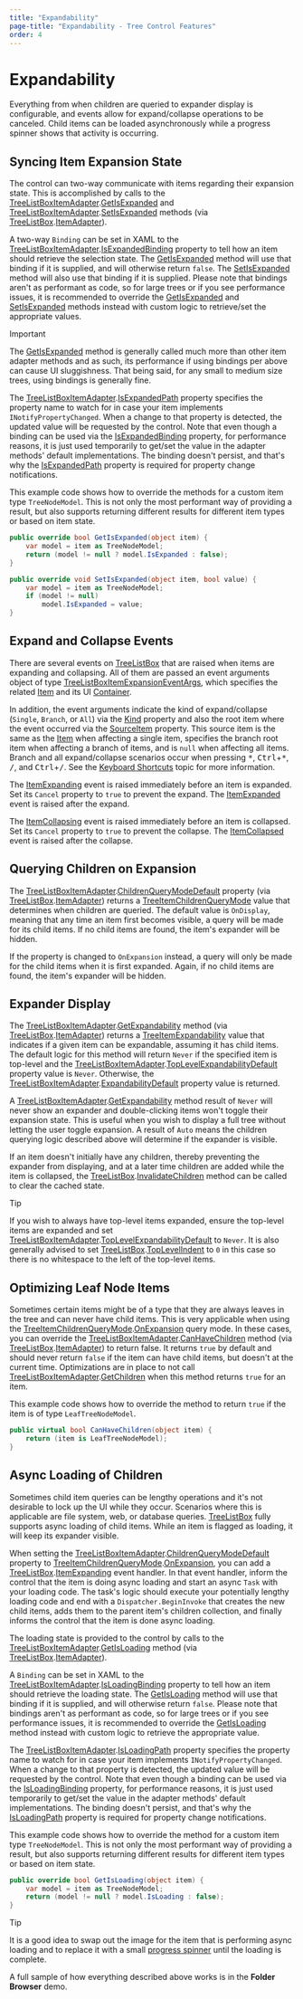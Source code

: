 ```yaml
---
title: "Expandability"
page-title: "Expandability - Tree Control Features"
order: 4
---
```

# Expandability

Everything from when children are queried to expander display is configurable, and events allow for expand/collapse operations to be canceled.  Child items can be loaded asynchronously while a progress spinner shows that activity is occurring.

## Syncing Item Expansion State

The control can two-way communicate with items regarding their expansion state.  This is accomplished by calls to the [TreeListBoxItemAdapter](xref:@ActiproUIRoot.Controls.Grids.TreeListBoxItemAdapter).[GetIsExpanded](xref:@ActiproUIRoot.Controls.Grids.TreeListBoxItemAdapter.GetIsExpanded*) and [TreeListBoxItemAdapter](xref:@ActiproUIRoot.Controls.Grids.TreeListBoxItemAdapter).[SetIsExpanded](xref:@ActiproUIRoot.Controls.Grids.TreeListBoxItemAdapter.SetIsExpanded*) methods (via [TreeListBox](xref:@ActiproUIRoot.Controls.Grids.TreeListBox).[ItemAdapter](xref:@ActiproUIRoot.Controls.Grids.TreeListBox.ItemAdapter)).

A two-way `Binding` can be set in XAML to the [TreeListBoxItemAdapter](xref:@ActiproUIRoot.Controls.Grids.TreeListBoxItemAdapter).[IsExpandedBinding](xref:@ActiproUIRoot.Controls.Grids.TreeListBoxItemAdapter.IsExpandedBinding) property to tell how an item should retrieve the selection state.  The [GetIsExpanded](xref:@ActiproUIRoot.Controls.Grids.TreeListBoxItemAdapter.GetIsExpanded*) method will use that binding if it is supplied, and will otherwise return `false`.  The [SetIsExpanded](xref:@ActiproUIRoot.Controls.Grids.TreeListBoxItemAdapter.SetIsExpanded*) method will also use that binding if it is supplied.  Please note that bindings aren't as performant as code, so for large trees or if you see performance issues, it is recommended to override the [GetIsExpanded](xref:@ActiproUIRoot.Controls.Grids.TreeListBoxItemAdapter.GetIsExpanded*) and [SetIsExpanded](xref:@ActiproUIRoot.Controls.Grids.TreeListBoxItemAdapter.SetIsExpanded*) methods instead with custom logic to retrieve/set the appropriate values.

> [!IMPORTANT]
> The [GetIsExpanded](xref:@ActiproUIRoot.Controls.Grids.TreeListBoxItemAdapter.GetIsExpanded*) method is generally called much more than other item adapter methods and as such, its performance if using bindings per above can cause UI sluggishness.  That being said, for any small to medium size trees, using bindings is generally fine.

The [TreeListBoxItemAdapter](xref:@ActiproUIRoot.Controls.Grids.TreeListBoxItemAdapter).[IsExpandedPath](xref:@ActiproUIRoot.Controls.Grids.TreeListBoxItemAdapter.IsExpandedPath) property specifies the property name to watch for in case your item implements `INotifyPropertyChanged`.  When a change to that property is detected, the updated value will be requested by the control.  Note that even though a binding can be used via the [IsExpandedBinding](xref:@ActiproUIRoot.Controls.Grids.TreeListBoxItemAdapter.IsExpandedBinding) property, for performance reasons, it is just used temporarily to get/set the value in the adapter methods' default implementations.  The binding doesn't persist, and that's why the [IsExpandedPath](xref:@ActiproUIRoot.Controls.Grids.TreeListBoxItemAdapter.IsExpandedPath) property is required for property change notifications.

This example code shows how to override the methods for a custom item type `TreeNodeModel`.  This is not only the most performant way of providing a result, but also supports returning different results for different item types or based on item state.

```csharp
public override bool GetIsExpanded(object item) {
	var model = item as TreeNodeModel;
	return (model != null ? model.IsExpanded : false);
}

public override void SetIsExpanded(object item, bool value) {
	var model = item as TreeNodeModel;
	if (model != null)
		model.IsExpanded = value;
}
```

## Expand and Collapse Events

There are several events on [TreeListBox](xref:@ActiproUIRoot.Controls.Grids.TreeListBox) that are raised when items are expanding and collapsing.  All of them are passed an event arguments object of type [TreeListBoxItemExpansionEventArgs](xref:@ActiproUIRoot.Controls.Grids.TreeListBoxItemExpansionEventArgs), which specifies the related [Item](xref:@ActiproUIRoot.Controls.Grids.TreeListBoxItemEventArgs.Item) and its UI [Container](xref:@ActiproUIRoot.Controls.Grids.TreeListBoxItemEventArgs.Container).

In addition, the event arguments indicate the kind of expand/collapse (`Single`, `Branch`, or `All`) via the [Kind](xref:@ActiproUIRoot.Controls.Grids.TreeListBoxItemExpansionEventArgs.Kind) property and also the root item where the event occurred via the [SourceItem](xref:@ActiproUIRoot.Controls.Grids.TreeListBoxItemExpansionEventArgs.SourceItem) property.  This source item is the same as the [Item](xref:@ActiproUIRoot.Controls.Grids.TreeListBoxItemEventArgs.Item) when affecting a single item, specifies the branch root item when affecting a branch of items, and is `null` when affecting all items.  Branch and all expand/collapse scenarios occur when pressing <kbd>\*</kbd>, <kbd>Ctrl</kbd>+<kbd>\*</kbd>, <kbd>/</kbd>, and <kbd>Ctrl</kbd>+<kbd>/</kbd>.  See the [Keyboard Shortcuts](keyboard-shortcuts.md) topic for more information.

The [ItemExpanding](xref:@ActiproUIRoot.Controls.Grids.TreeListBox.ItemExpanding) event is raised immediately before an item is expanded.  Set its `Cancel` property to `true` to prevent the expand.  The [ItemExpanded](xref:@ActiproUIRoot.Controls.Grids.TreeListBox.ItemExpanded) event is raised after the expand.

The [ItemCollapsing](xref:@ActiproUIRoot.Controls.Grids.TreeListBox.ItemCollapsing) event is raised immediately before an item is collapsed.  Set its `Cancel` property to `true` to prevent the collapse.  The [ItemCollapsed](xref:@ActiproUIRoot.Controls.Grids.TreeListBox.ItemCollapsed) event is raised after the collapse.

## Querying Children on Expansion

The [TreeListBoxItemAdapter](xref:@ActiproUIRoot.Controls.Grids.TreeListBoxItemAdapter).[ChildrenQueryModeDefault](xref:@ActiproUIRoot.Controls.Grids.TreeListBoxItemAdapter.ChildrenQueryModeDefault) property (via [TreeListBox](xref:@ActiproUIRoot.Controls.Grids.TreeListBox).[ItemAdapter](xref:@ActiproUIRoot.Controls.Grids.TreeListBox.ItemAdapter)) returns a [TreeItemChildrenQueryMode](xref:@ActiproUIRoot.Controls.Grids.TreeItemChildrenQueryMode) value that determines when children are queried.  The default value is `OnDisplay`, meaning that any time an item first becomes visible, a query will be made for its child items.  If no child items are found, the item's expander will be hidden.

If the property is changed to `OnExpansion` instead, a query will only be made for the child items when it is first expanded.  Again, if no child items are found, the item's expander will be hidden.

## Expander Display

The [TreeListBoxItemAdapter](xref:@ActiproUIRoot.Controls.Grids.TreeListBoxItemAdapter).[GetExpandability](xref:@ActiproUIRoot.Controls.Grids.TreeListBoxItemAdapter.GetExpandability*) method (via [TreeListBox](xref:@ActiproUIRoot.Controls.Grids.TreeListBox).[ItemAdapter](xref:@ActiproUIRoot.Controls.Grids.TreeListBox.ItemAdapter)) returns a [TreeItemExpandability](xref:@ActiproUIRoot.Controls.Grids.TreeItemExpandability) value that indicates if a given item can be expandable, assuming it has child items.  The default logic for this method will return `Never` if the specified item is top-level and the [TreeListBoxItemAdapter](xref:@ActiproUIRoot.Controls.Grids.TreeListBoxItemAdapter).[TopLevelExpandabilityDefault](xref:@ActiproUIRoot.Controls.Grids.TreeListBoxItemAdapter.TopLevelExpandabilityDefault) property value is `Never`.  Otherwise, the [TreeListBoxItemAdapter](xref:@ActiproUIRoot.Controls.Grids.TreeListBoxItemAdapter).[ExpandabilityDefault](xref:@ActiproUIRoot.Controls.Grids.TreeListBoxItemAdapter.ExpandabilityDefault) property value is returned.

A [TreeListBoxItemAdapter](xref:@ActiproUIRoot.Controls.Grids.TreeListBoxItemAdapter).[GetExpandability](xref:@ActiproUIRoot.Controls.Grids.TreeListBoxItemAdapter.GetExpandability*) method result of `Never` will never show an expander and double-clicking items won't toggle their expansion state.  This is useful when you wish to display a full tree without letting the user toggle expansion.  A result of `Auto` means the children querying logic described above will determine if the expander is visible.

If an item doesn't initially have any children, thereby preventing the expander from displaying, and at a later time children are added while the item is collapsed, the [TreeListBox](xref:@ActiproUIRoot.Controls.Grids.TreeListBox).[InvalidateChildren](xref:@ActiproUIRoot.Controls.Grids.TreeListBox.InvalidateChildren*) method can be called to clear the cached state.

> [!TIP]
> If you wish to always have top-level items expanded, ensure the top-level items are expanded and set [TreeListBoxItemAdapter](xref:@ActiproUIRoot.Controls.Grids.TreeListBoxItemAdapter).[TopLevelExpandabilityDefault](xref:@ActiproUIRoot.Controls.Grids.TreeListBoxItemAdapter.TopLevelExpandabilityDefault) to `Never`.  It is also generally advised to set [TreeListBox](xref:@ActiproUIRoot.Controls.Grids.TreeListBox).[TopLevelIndent](xref:@ActiproUIRoot.Controls.Grids.TreeListBox.TopLevelIndent) to `0` in this case so there is no whitespace to the left of the top-level items.

## Optimizing Leaf Node Items

Sometimes certain items might be of a type that they are always leaves in the tree and can never have child items.  This is very applicable when using the [TreeItemChildrenQueryMode](xref:@ActiproUIRoot.Controls.Grids.TreeItemChildrenQueryMode).[OnExpansion](xref:@ActiproUIRoot.Controls.Grids.TreeItemChildrenQueryMode.OnExpansion) query mode.  In these cases, you can override the [TreeListBoxItemAdapter](xref:@ActiproUIRoot.Controls.Grids.TreeListBoxItemAdapter).[CanHaveChildren](xref:@ActiproUIRoot.Controls.Grids.TreeListBoxItemAdapter.CanHaveChildren*) method (via [TreeListBox](xref:@ActiproUIRoot.Controls.Grids.TreeListBox).[ItemAdapter](xref:@ActiproUIRoot.Controls.Grids.TreeListBox.ItemAdapter)) to return false.  It returns `true` by default and should never return `false` if the item can have child items, but doesn't at the current time.  Optimizations are in place to not call [TreeListBoxItemAdapter](xref:@ActiproUIRoot.Controls.Grids.TreeListBoxItemAdapter).[GetChildren](xref:@ActiproUIRoot.Controls.Grids.TreeListBoxItemAdapter.GetChildren*) when this method returns `true` for an item.

This example code shows how to override the method to return `true` if the item is of type `LeafTreeNodeModel`.

```csharp
public virtual bool CanHaveChildren(object item) {
	return (item is LeafTreeNodeModel);
}
```

## Async Loading of Children

Sometimes child item queries can be lengthy operations and it's not desirable to lock up the UI while they occur.  Scenarios where this is applicable are file system, web, or database queries. [TreeListBox](xref:@ActiproUIRoot.Controls.Grids.TreeListBox) fully supports async loading of child items.  While an item is flagged as loading, it will keep its expander visible.

When setting the [TreeListBoxItemAdapter](xref:@ActiproUIRoot.Controls.Grids.TreeListBoxItemAdapter).[ChildrenQueryModeDefault](xref:@ActiproUIRoot.Controls.Grids.TreeListBoxItemAdapter.ChildrenQueryModeDefault) property to [TreeItemChildrenQueryMode](xref:@ActiproUIRoot.Controls.Grids.TreeItemChildrenQueryMode).[OnExpansion](xref:@ActiproUIRoot.Controls.Grids.TreeItemChildrenQueryMode.OnExpansion), you can add a [TreeListBox](xref:@ActiproUIRoot.Controls.Grids.TreeListBox).[ItemExpanding](xref:@ActiproUIRoot.Controls.Grids.TreeListBox.ItemExpanding) event handler.  In that event handler, inform the control that the item is doing async loading and start an async `Task` with your loading code.  The task's logic should execute your potentially lengthy loading code and end with a `Dispatcher.BeginInvoke` that creates the new child items, adds them to the parent item's children collection, and finally informs the control that the item is done async loading.

The loading state is provided to the control by calls to the [TreeListBoxItemAdapter](xref:@ActiproUIRoot.Controls.Grids.TreeListBoxItemAdapter).[GetIsLoading](xref:@ActiproUIRoot.Controls.Grids.TreeListBoxItemAdapter.GetIsLoading*) method (via [TreeListBox](xref:@ActiproUIRoot.Controls.Grids.TreeListBox).[ItemAdapter](xref:@ActiproUIRoot.Controls.Grids.TreeListBox.ItemAdapter)).

A `Binding` can be set in XAML to the [TreeListBoxItemAdapter](xref:@ActiproUIRoot.Controls.Grids.TreeListBoxItemAdapter).[IsLoadingBinding](xref:@ActiproUIRoot.Controls.Grids.TreeListBoxItemAdapter.IsLoadingBinding) property to tell how an item should retrieve the loading state.  The [GetIsLoading](xref:@ActiproUIRoot.Controls.Grids.TreeListBoxItemAdapter.GetIsLoading*) method will use that binding if it is supplied, and will otherwise return `false`.  Please note that bindings aren't as performant as code, so for large trees or if you see performance issues, it is recommended to override the [GetIsLoading](xref:@ActiproUIRoot.Controls.Grids.TreeListBoxItemAdapter.GetIsLoading*) method instead with custom logic to retrieve the appropriate value.

The [TreeListBoxItemAdapter](xref:@ActiproUIRoot.Controls.Grids.TreeListBoxItemAdapter).[IsLoadingPath](xref:@ActiproUIRoot.Controls.Grids.TreeListBoxItemAdapter.IsLoadingPath) property specifies the property name to watch for in case your item implements `INotifyPropertyChanged`.  When a change to that property is detected, the updated value will be requested by the control.  Note that even though a binding can be used via the [IsLoadingBinding](xref:@ActiproUIRoot.Controls.Grids.TreeListBoxItemAdapter.IsLoadingBinding) property, for performance reasons, it is just used temporarily to get/set the value in the adapter methods' default implementations.  The binding doesn't persist, and that's why the [IsLoadingPath](xref:@ActiproUIRoot.Controls.Grids.TreeListBoxItemAdapter.IsLoadingPath) property is required for property change notifications.

This example code shows how to override the method for a custom item type `TreeNodeModel`.  This is not only the most performant way of providing a result, but also supports returning different results for different item types or based on item state.

```csharp
public override bool GetIsLoading(object item) {
	var model = item as TreeNodeModel;
	return (model != null ? model.IsLoading : false);
}
```

> [!TIP]
> It is a good idea to swap out the image for the item that is performing async loading and to replace it with a small [progress spinner](../../shared/windows-controls/progress-spinners.md) until the loading is complete.

A full sample of how everything described above works is in the **Folder Browser** demo.
